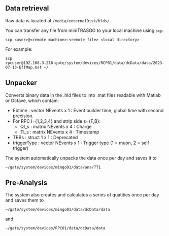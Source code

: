## Data retrieval

Raw data is located at `/media/externalDisk/hlds/`

You can transfer any file from miniTRASGO to your local machine using `scp`:

    scp <user>@<remote machine>:<remote file> <local directory>
  
  For example:

    scp rpcuser@192.168.3.216:gate/system/devices/RCP01/data/dcData/data/2023-07-13-EffMap.mat ~/

## Unpacker

Converts binary data in the .hld files to into .mat files readable with Matlab or Octave, which contain:

- Ebtime : vector NEvents x 1 : Event builder time, global time with second precision.
- For RPC l={1,2,3,4} and strip side s={F,B}:
  - Ql_s : matrix NEvents x 4 : Charge
  - Tl_s : matrix NEvents x 4 : Timestamp
- TRBs : struct 1 x 1 : Deprecated
- triggerType : vector NEvents x 1 : Trigger type (1 = muon, 2 = self trigger)

The system automatically unpacks the data once per day and saves it to

    ~/gate/system/devices/mingo01/data/ana/TT1

## Pre-Analysis

The system also creates and calculates a series of quatities once per day and saves them to
  
    ~/gate/system/devices/mingo01/data/dcData/data
  
and
  
    ~/gate/system/devices/RPC01/data/dcData/data


